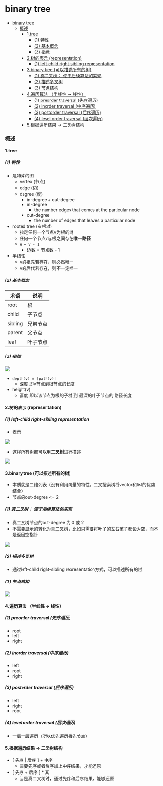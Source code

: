 # binary tree


<!-- @import "[TOC]" {cmd="toc" depthFrom=1 depthTo=6 orderedList=false} -->

<!-- code_chunk_output -->

- [binary tree](#binary-tree)
    - [概述](#概述)
      - [1.tree](#1tree)
        - [(1) 特性](#1-特性)
        - [(2) 基本概念](#2-基本概念)
        - [(3) 指标](#3-指标)
      - [2.树的表示 (representation)](#2树的表示-representation)
        - [(1) left-child right-sibling representation](#1-left-child-right-sibling-representation)
      - [3.binary tree (可以描述所有的树)](#3binary-tree-可以描述所有的树)
        - [(1) 真二叉树： 便于后续算法的实现](#1-真二叉树-便于后续算法的实现)
        - [(2) 描述多叉树](#2-描述多叉树)
        - [(3) 节点结构](#3-节点结构)
      - [4.遍历算法 （半线性 -> 线性）](#4遍历算法-半线性---线性)
        - [(1) preorder traversal (先序遍历)](#1-preorder-traversal-先序遍历)
        - [(2) inorder traversal (中序遍历)](#2-inorder-traversal-中序遍历)
        - [(3) postorder traversal (后序遍历)](#3-postorder-traversal-后序遍历)
        - [(4) level order traversal (层次遍历)](#4-level-order-traversal-层次遍历)
      - [5.根据遍历结果 -> 二叉树结构](#5根据遍历结果---二叉树结构)

<!-- /code_chunk_output -->

### 概述

#### 1.tree 

##### (1) 特性 

* 是特殊的图
    * vertex (节点)
    * edge (边)
    * degree (度)
        * in-degree + out-degree
        * in-degree
            * the number edges that comes at the particular node
        * out-degree
            * the number of edges that leaves a particular node
* rooted tree (有根树)
    * 指定任何一个节点v为根的树
    * 任何一个节点v与根之间存在**唯一路径**
    * `e = v - 1`
        * 边数 = 节点数 - 1
* 半线性
    * v的祖先若存在，则必然唯一
    * v的后代若存在，则不一定唯一

##### (2) 基本概念

|术语|说明|
|-|-|
|root|根|
|child|子节点|
|sibling|兄弟节点|
|parent|父节点|
|leaf|叶子节点|

##### (3) 指标

![](./imgs/tree_01.png)

* `depth(v) = |path(v)|`
    * 深度 即v节点到根节点的长度
* height(v)
    * 高度 即以该节点为根的子树 到 最深的叶子节点的 路径长度


#### 2.树的表示 (representation)

##### (1) left-child right-sibling representation

* 表示

![](./imgs/tree_02.png)

* 这样所有树都可以用**二叉树**进行描述

![](./imgs/tree_03.png)

#### 3.binary tree (可以描述所有的树)

* 本质就是二维列表（没有利用向量的特性，二叉搜索树将vector和list的优势结合）
* 节点的out-degree <= 2

##### (1) 真二叉树： 便于后续算法的实现
* 真二叉树节点的out-degree 为 0 或 2
* 不需要显示的转化为真二叉树，比如只需要将叶子的左右孩子都设为空，而不是返回空指针

![](./imgs/tree_05.png)

##### (2) 描述多叉树
* 通过left-child right-sibling representation方式，可以描述所有的树

##### (3) 节点结构
![](./imgs/tree_04.png)

#### 4.遍历算法 （半线性 -> 线性）

##### (1) preorder traversal (先序遍历)
* root
* left
* right

##### (2) inorder traversal (中序遍历)
* left
* root
* right

##### (3) postorder traversal (后序遍历)
* left
* right
* root

##### (4) level order traversal (层次遍历)
* 一层一层遍历（所以优先遍历祖先节点）

#### 5.根据遍历结果 -> 二叉树结构

* [ 先序 | 后序 ] + 中序
  * 需要先序或者后序加上中序结果，才能还原
* [ 先序 + 后序 ] * 真
  * 当是真二叉树时，通过先序和后序结果，能够还原